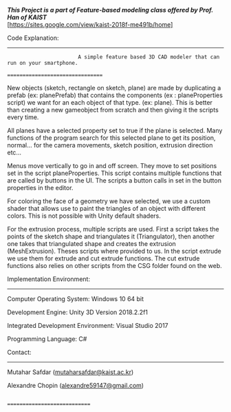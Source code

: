 *****This Project is a part of Feature-based modeling class offered by Prof. Han of KAIST*****                   
[https://sites.google.com/view/kaist-2018f-me491b/home]
                           
Code Explanation:                      
___________________________________________________________________________________________________________________________________                          
                           A simple feature based 3D CAD modeler that can run on your smartphone.
                                                 ===============================
New objects (sketch, rectangle on sketch, plane) are made by duplicating a prefab (ex: planePrefab) that contains the components 
(ex : planeProperties script) we want for an each object of that type. (ex: plane). This is better than creating a new gameobject 
from scratch and then giving it the scripts every time.

All planes have a selected property set to true if the plane is selected. Many functions of the program search for this selected plane 
to get its position, normal… for the camera movements, sketch position, extrusion direction etc…

Menus move vertically to go in and off screen. They move to set positions set in the script planeProperties. This script contains 
multiple functions that are called by buttons in the UI. The scripts a button calls in set in the button properties in the editor.

For coloring the face of a geometry we have selected, we use a custom shader that allows use to paint the triangles of an object with 
different colors. This is not possible with Unity default shaders.

For the extrusion process, multiple scripts are used. First a script takes the points of the sketch shape and triangulates it 
(Triangulator), then another one takes that triangulated shape and creates the extrusion (MeshExtrusion). Theses scripts where provided
to us. In the script extrude we use them for extrude and cut extrude functions. The cut extrude functions also relies on other scripts 
from the CSG folder found on the web.

                                                 
Implementation Environment:
_______________________________________________________________________________________________________________________________________

Computer Operating System: Windows 10 64 bit

Development Engine: Unity 3D Version 2018.2.2f1

Integrated Development Environment: Visual Studio 2017

Programming Language: C#


Contact:
_______________________________________________________________________________________________________________________________________

Mutahar Safdar (mutaharsafdar@kaist.ac.kr)

Alexandre Chopin (alexandre59147@gmail.com)

                                                 ===========================
